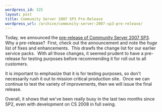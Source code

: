 ```yaml
--- 
wordpress_id: 325
layout: post
title: Community Server 2007 SP3 Pre-Release
wordpress_url: /archive/community-server-2007-sp3-pre-release/
---
```


<p>Today, we announced the <a href="http://communityserver.org/blogs/announcements/archive/2007/08/27/community-server-2007-sp3-pre-release.aspx">pre-release of Community Server 2007 SP3</a>.&nbsp; Why a pre-release?&nbsp; First, check out the announcement and note the <em>huge</em> list of fixes and enhancements.&nbsp; This drawfs the change list for our earlier service packs.&nbsp; With all those changes, it seemed prudent to have a pre-release for testing purposes before recommending it for roll out to all customers.</p> <p>It is important to emphasize that it is for testing purposes, so don&#39;t necessarily rush it out to&nbsp;mission critical&nbsp;production site.&nbsp; Once we can continue to test the variety of improvements, then we will issue the final release.</p> <p>Overall, it shows that we&#39;ve been really busy in the last two months since SP2, even with development on CS 2008 in full swing.</p>
         
